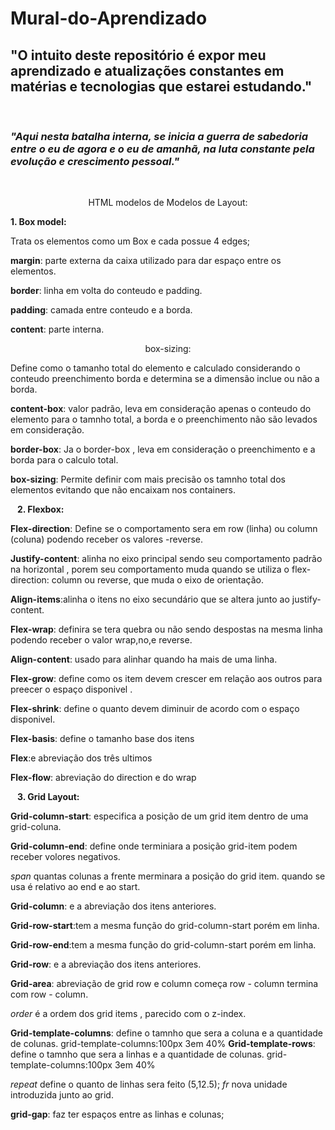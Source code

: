 # Mural-do-Aprendizado
## "O intuito deste repositório é expor meu aprendizado e atualizações constantes em matérias e tecnologias que estarei estudando."  
&ensp;
### *__"Aqui nesta batalha interna, se inicia a guerra de sabedoria entre o eu de agora e o eu de amanhã, na luta constante pela evolução e crescimento pessoal."__*
&ensp;
<center>HTML modelos de Modelos de Layout:</center>

 __1. Box model:__

Trata os elementos como um Box e cada possue 4 edges;

**margin**: parte externa da caixa utilizado para dar espaço entre os elementos.

**border**: linha em volta do conteudo e padding.

**padding**: camada entre conteudo e a borda.

**content**: parte interna. 
&ensp;
<center> box-sizing:</center>

Define como o tamanho total do elemento e calculado considerando o conteudo preenchimento borda  e determina se a dimensão inclue ou não a borda.

**content-box**: valor padrão, leva em consideração apenas o conteudo do elemento para o tamnho total, a borda e o preenchimento não são levados em consideração.

**border-box**: Ja o border-box , leva em consideração o preenchimento e a borda para o calculo total.

**box-sizing**: Permite definir com mais precisão os tamnho total dos elementos evitando que não encaixam nos containers.

&ensp;
__2. Flexbox:__

**Flex-direction**: Define se o comportamento sera em row (linha) ou column (coluna) podendo receber os valores -reverse.

**Justify-content**: alinha no eixo principal sendo seu comportamento padrão na horizontal , porem seu comportamento muda quando se utiliza o flex-direction: column ou reverse, que muda o eixo de orientação. 

**Align-items**:alinha o itens no eixo secundário que se altera junto ao justify-content.

**Flex-wrap**: definira se tera quebra ou não sendo despostas na mesma linha podendo receber o valor wrap,no,e reverse.

**Align-content**: usado para alinhar quando ha mais de uma linha.

**Flex-grow**: define como os item devem crescer em relação aos outros para preecer o espaço disponivel .

**Flex-shrink**: define o quanto devem diminuir de acordo com o espaço disponivel.

**Flex-basis**: define o tamanho base dos itens 

**Flex**:e abreviação dos três ultimos 

**Flex-flow**: abreviação do direction e do wrap 

&ensp;
__3. Grid Layout:__

**Grid-column-start**: especifica a posição de um grid item dentro de uma grid-coluna.

**Grid-column-end**: define onde terminiara a posição grid-item podem receber volores negativos.

_span_ quantas colunas a frente merminara a posição do grid item. quando se usa é relativo ao end e ao start.

**Grid-column**: e a abreviação dos itens anteriores. 

**Grid-row-start**:tem a mesma função do grid-column-start porém em linha.

**Grid-row-end**:tem a mesma função do grid-column-start porém em linha.

**Grid-row**: e a abreviação dos itens anteriores. 

**Grid-area**: abreviação de grid row e column começa row - column termina com row - column.

_order_ é a ordem dos grid items , parecido com o z-index.

**Grid-template-columns**: define o tamnho que sera a coluna e a quantidade  de colunas.
grid-template-columns:100px 3em 40%
**Grid-template-rows**: define o tamnho que sera a linhas e a quantidade  de colunas.
grid-template-columns:100px 3em 40%

_repeat_ define o quanto de linhas sera feito (5,12.5);
_fr_ nova unidade introduzida junto ao grid.

**grid-gap**: faz ter espaços entre as linhas e colunas;